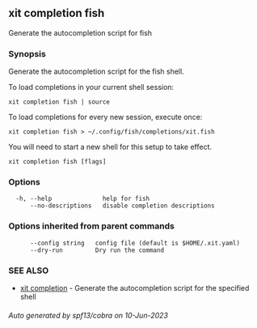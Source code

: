 ## xit completion fish

Generate the autocompletion script for fish

### Synopsis

Generate the autocompletion script for the fish shell.

To load completions in your current shell session:

	xit completion fish | source

To load completions for every new session, execute once:

	xit completion fish > ~/.config/fish/completions/xit.fish

You will need to start a new shell for this setup to take effect.


```
xit completion fish [flags]
```

### Options

```
  -h, --help              help for fish
      --no-descriptions   disable completion descriptions
```

### Options inherited from parent commands

```
      --config string   config file (default is $HOME/.xit.yaml)
      --dry-run         Dry run the command
```

### SEE ALSO

* [xit completion](xit_completion.md)	 - Generate the autocompletion script for the specified shell

###### Auto generated by spf13/cobra on 10-Jun-2023
